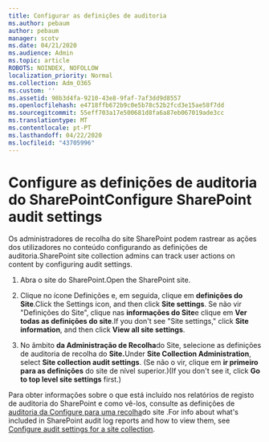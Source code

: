 ```yaml
---
title: Configurar as definições de auditoria
ms.author: pebaum
author: pebaum
manager: scotv
ms.date: 04/21/2020
ms.audience: Admin
ms.topic: article
ROBOTS: NOINDEX, NOFOLLOW
localization_priority: Normal
ms.collection: Adm_O365
ms.custom: ''
ms.assetid: 98b3d4fa-9210-43e8-9faf-7af3dd9d8557
ms.openlocfilehash: e4718ffb672b9c0e5b78c52b2fcd3e15ae58f7dd
ms.sourcegitcommit: 55eff703a17e500681d8fa6a87eb067019ade3cc
ms.translationtype: MT
ms.contentlocale: pt-PT
ms.lasthandoff: 04/22/2020
ms.locfileid: "43705996"
---
```

# <a name="configure-sharepoint-audit-settings"></a><span data-ttu-id="59f73-102">Configure as definições de auditoria do SharePoint</span><span class="sxs-lookup"><span data-stu-id="59f73-102">Configure SharePoint audit settings</span></span>

<span data-ttu-id="59f73-103">Os administradores de recolha do site SharePoint podem rastrear as ações dos utilizadores no conteúdo configurando as definições de auditoria.</span><span class="sxs-lookup"><span data-stu-id="59f73-103">SharePoint site collection admins can track user actions on content by configuring audit settings.</span></span>
  
1. <span data-ttu-id="59f73-104">Abra o site do SharePoint.</span><span class="sxs-lookup"><span data-stu-id="59f73-104">Open the SharePoint site.</span></span>
    
2. <span data-ttu-id="59f73-105">Clique no ícone Definições e, em seguida, clique em **definições do Site**.</span><span class="sxs-lookup"><span data-stu-id="59f73-105">Click the Settings icon, and then click **Site settings**.</span></span> <span data-ttu-id="59f73-106">Se não vir "Definições do Site", clique nas **informações do Site**e clique em **Ver todas as definições do site**.</span><span class="sxs-lookup"><span data-stu-id="59f73-106">If you don't see "Site settings," click **Site information**, and then click **View all site settings**.</span></span>
    
3. <span data-ttu-id="59f73-107">No âmbito **da Administração de Recolha**do Site, selecione as definições de auditoria de recolha do **Site.**</span><span class="sxs-lookup"><span data-stu-id="59f73-107">Under **Site Collection Administration**, select **Site collection audit settings**.</span></span> <span data-ttu-id="59f73-108">(Se não o vir, clique em **ir primeiro para as definições** do site de nível superior.)</span><span class="sxs-lookup"><span data-stu-id="59f73-108">(If you don't see it, click **Go to top level site settings** first.)</span></span> 
    
<span data-ttu-id="59f73-109">Para obter informações sobre o que está incluído nos relatórios de registo de auditoria do SharePoint e como vê-los, consulte as definições de [auditoria da Configure para uma recolha](https://go.microsoft.com/fwlink/?linkid=404050)do site .</span><span class="sxs-lookup"><span data-stu-id="59f73-109">For info about what's included in SharePoint audit log reports and how to view them, see [Configure audit settings for a site collection](https://go.microsoft.com/fwlink/?linkid=404050).</span></span>
  


